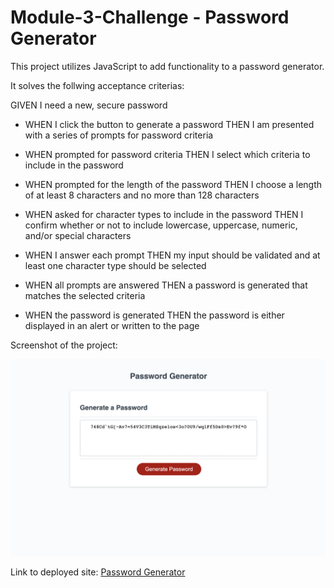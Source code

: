# Module-3-Challenge - Password Generator

This project utilizes JavaScript to add functionality to a password generator.

It solves the follwing acceptance criterias:

GIVEN I need a new, secure password

- WHEN I click the button to generate a password
THEN I am presented with a series of prompts for password criteria

- WHEN prompted for password criteria
THEN I select which criteria to include in the password

- WHEN prompted for the length of the password
THEN I choose a length of at least 8 characters and no more than 128 characters

- WHEN asked for character types to include in the password
THEN I confirm whether or not to include lowercase, uppercase, numeric, and/or special characters

- WHEN I answer each prompt
THEN my input should be validated and at least one character type should be selected

- WHEN all prompts are answered
THEN a password is generated that matches the selected criteria

- WHEN the password is generated
THEN the password is either displayed in an alert or written to the page

Screenshot of the project:

![screenshot](screenshot.png)

Link to deployed site: [Password Generator](https://ericnguyen23.github.io/Module-3-Challenge/)
